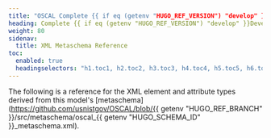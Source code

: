 ```yaml
---
title: "OSCAL Complete {{ if eq (getenv "HUGO_REF_VERSION") "develop" }}Development Snapshot{{ else }}v{{ getenv "HUGO_REF_VERSION" }}{{ end }} XML Format Metaschema Reference"
heading: Complete {{ if eq (getenv "HUGO_REF_VERSION") "develop" }}Development Snapshot{{ else }}v{{ getenv "HUGO_REF_VERSION" }}{{ end }} XML Metaschema Reference
weight: 80
sidenav:
  title: XML Metaschema Reference
toc:
  enabled: true
  headingselectors: "h1.toc1, h2.toc2, h3.toc3, h4.toc4, h5.toc5, h6.toc6"
---
```


The following is a reference for the XML element and attribute types derived from this model's [metaschema](https://github.com/usnistgov/OSCAL/blob/{{ getenv "HUGO_REF_BRANCH" }}/src/metaschema/oscal_{{ getenv "HUGO_SCHEMA_ID" }}_metaschema.xml).

<!-- DO NOT REMOVE. Generated text below -->